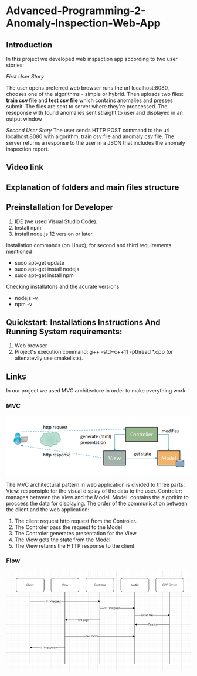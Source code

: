 # Advanced-Programming-2-Anomaly-Inspection-Web-App
## Introduction
In this project we developed web inspection app according to two user stories:

*First User Story* 

The user opens preferred web browser runs the url localhost:8080, chooses one of the algorithms - simple or hybrid.
Then uploads two files: **train csv file** and **test csv file** which contains anomalies and presses submit.
The files are sent to server where they're proccessed.
The reseponse with found anomalies sent straight to user and displayed in an output window

*Second User Story* 
The user sends HTTP POST command to the url localhost:8080 with algorithm, train csv file and anomaly csv file.
   The server returns a response to the user in a JSON that includes the anomaly inspection report.
## Video link

## Explanation of folders and main files structure

## Preinstallation for Developer
1. IDE (we used Visual Studio Code).
2. Install npm.
3. install node.js 12 version or later.

Installation commands (on Linux), for second and third requirements mentioned
   * sudo apt-get update
   * sudo apt-get install nodejs
   * sudo apt-get install npm

Checking installatons and the acurate versions
   * nodejs -v
   * npm -v


## Quickstart: Installations Instructions And Running System requirements: 
1. Web browser
2. Project's execution command: g++ -std=c++11 -pthread *.cpp (or altenatevily use cmakelists).

## Links
In our project we used MVC architecture in order to make everything work.

### MVC

![MVC](https://raw.githubusercontent.com/DanielKnafel/Advanced-Programming-2-Anomaly-Inspection-Web-App/main/Images/MVC.png)

The MVC architectural pattern in web application is divided to three parts:
View: responsiple for the visual display of the data to the user.
Controler: manages between the View and the Model.
Model: contains the algoritim to proccess the data for displaying.
The order of the communication between the client and the web application:
1) The client request http request from the Controler.
2) The Controler pass the request to the Model.
3) The Controler generates presentation for the View.
4) The View gets the state from the Model.
5) The View returns the HTTP response to the client.

### Flow

![Flow](https://raw.githubusercontent.com/DanielKnafel/Advanced-Programming-2-Anomaly-Inspection-Web-App/main/Images/Flow.png)

